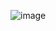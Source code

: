 ![image](https://github.com/MuhammedEl-Sayed/valoralysis/assets/54396271/51d030d1-6a00-4ae2-8789-237835459a68)

